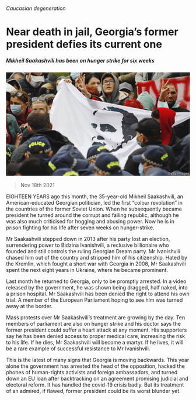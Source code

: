 ###### Caucasian degeneration

# Near death in jail, Georgia’s former president defies its current one 

##### Mikheil Saakashvili has been on hunger strike for six weeks 

![image](images/20211120_EUP004_0.jpg) 

> Nov 18th 2021 

EIGHTEEN YEARS ago this month, the 35-year-old Mikheil Saakashvili, an American-educated Georgian politician, led the first “colour revolution” in the countries of the former Soviet Union. When he subsequently became president he turned around the corrupt and failing republic, although he was also much criticised for hogging and abusing power. Now he is in prison fighting for his life after seven weeks on hunger-strike.

Mr Saakashvili stepped down in 2013 after his party lost an election, surrendering power to Bidzina Ivanishvili, a reclusive billionaire who founded and still controls the ruling Georgian Dream party. Mr Ivanishvili chased him out of the country and stripped him of his citizenship. Hated by the Kremlin, which fought a short war with Georgia in 2008, Mr Saakashvili spent the next eight years in Ukraine, where he became prominent.


Last month he returned to Georgia, only to be promptly arrested. In a video released by the government, he was shown being dragged, half naked, into a prison hospital. Mr Saakashvili has been denied the right to attend his own trial. A member of the European Parliament hoping to see him was turned away at the border.

Mass protests over Mr Saakashvili’s treatment are growing by the day. Ten members of parliament are also on hunger strike and his doctor says the former president could suffer a heart attack at any moment. His supporters say he has been denied access to proper medical care, increasing the risk to his life. If he dies, Mr Saakashvili will become a martyr. If he lives, it will be a rare example of successful resistance to Mr Ivanishvili.

This is the latest of many signs that Georgia is moving backwards. This year alone the government has arrested the head of the opposition, hacked the phones of human-rights activists and foreign ambassadors, and turned down an EU loan after backtracking on an agreement promising judicial and electoral reform. It has handled the covid-19 crisis badly. But its treatment of an admired, if flawed, former president could be its worst blunder yet.

